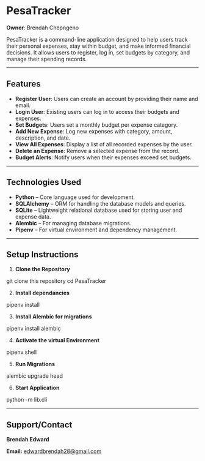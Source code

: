 # PesaTracker

**Owner**: Brendah Chepngeno

PesaTracker is a command-line application designed to help users track their personal expenses, stay within budget, and make informed financial decisions. It allows users to register, log in, set budgets by category, and manage their spending records.

---

## Features

- **Register User**: Users can create an account by providing their name and email.
- **Login User**: Existing users can log in to access their budgets and expenses.
- **Set Budgets**: Users set a monthly budget per expense category.
- **Add New Expense**: Log new expenses with category, amount, description, and date.
- **View All Expenses**: Display a list of all recorded expenses by the user.
- **Delete an Expense**: Remove a selected expense from the record.
- **Budget Alerts**: Notify users when their expenses exceed set budgets.

---

## Technologies Used

- **Python** – Core language used for development.
- **SQLAlchemy** – ORM for handling the database models and queries.
- **SQLite** – Lightweight relational database used for storing user and expense data.
- **Alembic** – For managing database migrations.
- **Pipenv** – For virtual environment and dependency management.

---

## Setup Instructions

1. **Clone the Repository**

git clone this repository
cd PesaTracker

2. **Install dependancies**

pipenv install

3. **Install Alembic for migrations**

pipenv install alembic 

4. **Activate the virtual Environment**

pipenv shell

5. **Run Migrations**

alembic upgrade head

6. **Start Application**

python -m lib.cli

---

## Support/Contact

**Brendah Edward**

**Email:** edwardbrendah28@gmail.com



